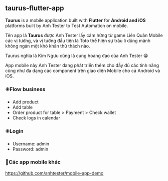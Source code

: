 ## taurus-flutter-app
**Taurus** is a mobile application built with **Flutter** for **Android and iOS** platforms built by Anh Tester to Test Automation on mobile.

Tên app là **Taurus** được Anh Tester lấy cảm hứng từ game Liên Quân Mobile các vị tướng, và vị tướng đầu tiên là Toto thể hiện sự trâu lì dũng mãnh không ngán một khó khăn thử thách nào.

Taurus nghĩa là Kim Ngưu cũng là cung hoàng đạo của Anh Tester 😁

App mobile này Anh Tester đang phát triển thêm cho đầy đủ các tính năng cũng như đa dạng các component trên giao diện Mobile cho cả Android và iOS.


### ✳️Flow business
* Add product
* Add table
* Order product for table > Payment > Check wallet
* Check logs in calendar

### ✳️Login
- Username: admin
- Password: admin


### 🔆Các app mobile khác
https://github.com/anhtester/mobile-app-demo